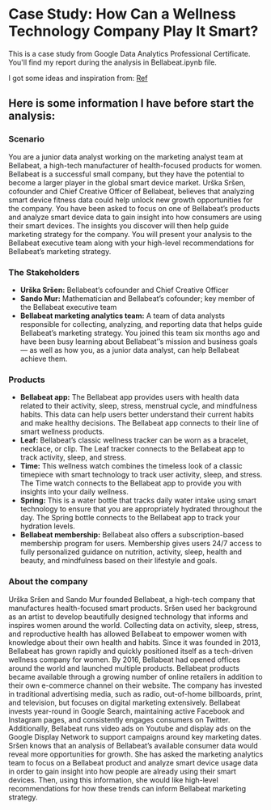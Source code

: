 # Case Study: How Can a Wellness Technology Company Play It Smart?
<p>This is a case study from Google Data Analytics Professional Certificate.
You'll find my report during the analysis in Bellabeat.ipynb file.

I got some ideas and inspiration from: [Ref](https://www.kaggle.com/code/katiehuangx/case-study-bellabeat-using-python#)

## Here is some information I have before start the analysis:
### Scenario
<p>You are a junior data analyst working on the marketing analyst team at Bellabeat, a high-tech manufacturer of health-focused products for women. Bellabeat is a successful small company, but they have the potential to become a larger player in the global
smart device market. Urška Sršen, cofounder and Chief Creative Officer of Bellabeat, believes that analyzing smart device fitness data could help unlock new growth opportunities for the company. You have been asked to focus on one of Bellabeat’s products and analyze smart device data to gain insight into how consumers are using their smart devices. The insights you discover will then help guide marketing strategy for the company. You will present your analysis to the Bellabeat executive team along with your high-level recommendations for Bellabeat’s marketing strategy.</p>

### The Stakeholders
* <b>Urška Sršen:</b> Bellabeat’s cofounder and Chief Creative Officer
* <b>Sando Mur:</b> Mathematician and Bellabeat’s cofounder; key member of the Bellabeat executive team
* <b>Bellabeat marketing analytics team:</b> A team of data analysts responsible for collecting, analyzing, and reporting data that helps guide Bellabeat’s marketing strategy. You joined this team six months ago and have been busy learning about Bellabeat’’s mission and business goals — as well as how you, as a junior data analyst, can help Bellabeat achieve them.

### Products
* <b>Bellabeat app:</b> The Bellabeat app provides users with health data related to their activity, sleep, stress, menstrual cycle, and mindfulness habits. This data can help users better understand their current habits and make healthy decisions. The Bellabeat app connects to their line of smart wellness products.
* <b>Leaf:</b> Bellabeat’s classic wellness tracker can be worn as a bracelet, necklace, or clip. The Leaf tracker connects to the Bellabeat app to track activity, sleep, and stress.
* <b>Time:</b> This wellness watch combines the timeless look of a classic timepiece with smart technology to track user activity, sleep, and stress. The Time watch connects to the Bellabeat app to provide you with insights into your daily wellness.
* <b>Spring:</b> This is a water bottle that tracks daily water intake using smart technology to ensure that you are appropriately hydrated throughout the day. The Spring bottle connects to the Bellabeat app to track your hydration levels.
* <b>Bellabeat membership:</b> Bellabeat also offers a subscription-based membership program for users.
Membership gives users 24/7 access to fully personalized guidance on nutrition, activity, sleep, health and beauty, and mindfulness based on their lifestyle and goals.


### About the company
<p>Urška Sršen and Sando Mur founded Bellabeat, a high-tech company that manufactures health-focused smart products. Sršen used her background as an artist to develop beautifully designed technology that informs and inspires women around the world. Collecting data on activity, sleep, stress, and reproductive health has allowed Bellabeat to empower women with knowledge about their own health and habits. Since it was founded in 2013, Bellabeat has grown rapidly and quickly positioned itself as a tech-driven wellness company for women.
By 2016, Bellabeat had opened offices around the world and launched multiple products. Bellabeat products became available through a growing number of online retailers in addition to their own e-commerce channel on their website. The company has invested in traditional advertising media, such as radio, out-of-home billboards, print, and television, but focuses on digital marketing extensively. Bellabeat invests year-round in Google Search, maintaining active Facebook and Instagram pages, and consistently engages consumers on Twitter. Additionally, Bellabeat runs video ads on Youtube and display ads on the Google Display Network to support campaigns around key marketing dates.
Sršen knows that an analysis of Bellabeat’s available consumer data would reveal more opportunities for growth. She has asked the marketing analytics team to focus on a Bellabeat product and analyze smart device usage data in order to gain insight into how people are already using their smart devices. Then, using this information, she would like high-level recommendations for how these trends can inform Bellabeat marketing strategy.</p>
